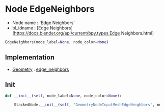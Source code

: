# Node EdgeNeighbors

- Node name : 'Edge Neighbors'
- bl_idname : [Edge Neighbors](https://docs.blender.org/api/current/bpy.types.Edge Neighbors.html)


``` python
EdgeNeighbors(node_label=None, node_color=None)
```
## Implementation

- [Geometry](/docs/GeoNodes/Geometry.md) : [edge_neighbors](/docs/GeoNodes/Geometry.md#edge_neighbors)

## Init

``` python
def __init__(self, node_label=None, node_color=None):

    StackedNode.__init__(self, 'GeometryNodeInputMeshEdgeNeighbors', node_label=node_label, node_color=node_color)
```
